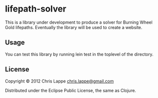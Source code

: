 # lifepath-solver

This is a library under development to produce a solver for Burning Wheel Gold lifepaths. Eventually the library will be used to create a website.

## Usage

You can test this library by running lein test in the toplevel of the directory.

## License

Copyright © 2012 Chris Lappe <chris.lappe@gmail.com>

Distributed under the Eclipse Public License, the same as Clojure.
